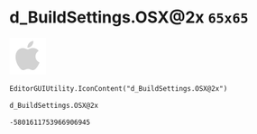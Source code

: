 # d_BuildSettings.OSX@2x `65x65`
<img src="/img/d_BuildSettings.OSX@2x.png" width=65 height=65>

``` CSharp
EditorGUIUtility.IconContent("d_BuildSettings.OSX@2x")
```
```
d_BuildSettings.OSX@2x
```
```
-5801611753966906945
```
